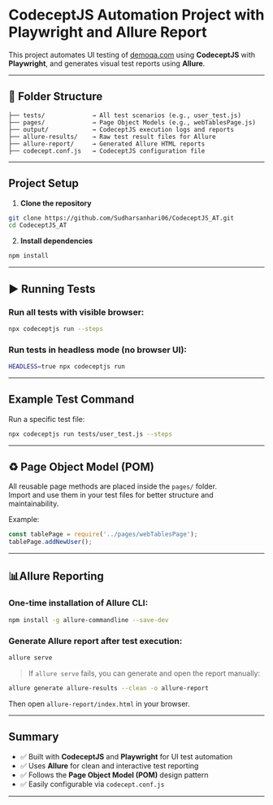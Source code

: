 # CodeceptJS Automation Project with Playwright and Allure Report

This project automates UI testing of [demoqa.com](https://demoqa.com) using **CodeceptJS** with **Playwright**, and generates visual test reports using **Allure**.

---

## 📁 Folder Structure

```
├── tests/             → All test scenarios (e.g., user_test.js)
├── pages/             → Page Object Models (e.g., webTablesPage.js)
├── output/            → CodeceptJS execution logs and reports
├── allure-results/    → Raw test result files for Allure
├── allure-report/     → Generated Allure HTML reports
├── codecept.conf.js   → CodeceptJS configuration file
```

---

##  Project Setup

1. **Clone the repository**

```bash
git clone https://github.com/Sudharsanhari06/CodeceptJS_AT.git
cd CodeceptJS_AT
```

2. **Install dependencies**

```bash
npm install
```

---

## ▶️ Running Tests

### Run all tests with visible browser:

```bash
npx codeceptjs run --steps
```

### Run tests in headless mode (no browser UI):

```bash
HEADLESS=true npx codeceptjs run
```

---

##  Example Test Command

Run a specific test file:

```bash
npx codeceptjs run tests/user_test.js --steps
```

---

## ♻️ Page Object Model (POM)

All reusable page methods are placed inside the `pages/` folder.  
Import and use them in your test files for better structure and maintainability.

Example:

```js
const tablePage = require('../pages/webTablesPage');
tablePage.addNewUser();
```

---

## 📊Allure Reporting

### One-time installation of Allure CLI:

```bash
npm install -g allure-commandline --save-dev
```

### Generate Allure report after test execution:

```bash
allure serve
```

>  If `allure serve` fails, you can generate and open the report manually:

```bash
allure generate allure-results --clean -o allure-report
```

Then open `allure-report/index.html` in your browser.

---

## Summary

- ✅ Built with **CodeceptJS** and **Playwright** for UI test automation  
- ✅ Uses **Allure** for clean and interactive test reporting  
- ✅ Follows the **Page Object Model (POM)** design pattern  
- ✅ Easily configurable via `codecept.conf.js`

---
